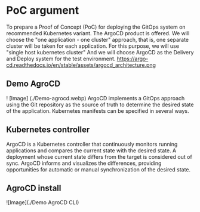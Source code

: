 # PoC argument
To prepare a Proof of Concept (PoC) for deploying the GitOps system on recommended Kubernetes variant. The ArgoCD product is offered.
We will choose the "one application - one cluster" approach, that is, one separate cluster will be taken for each application. For this purpose, we will use "single host kubernetes cluster" And we will choose ArgoCD as the Delivery and Deploy system for the test environment.
https://argo-cd.readthedocs.io/en/stable/assets/argocd_architecture.png
## Demo AgroCD 
! [Image] (./Demo-agrocd.webp)
ArgoCD implements a GitOps approach using the Git repository as the source of truth to determine the desired state of the application. Kubernetes manifests can be specified in several ways.
## Kubernetes controller
ArgoCD is a Kubernetes controller that continuously monitors running applications and compares the current state with the desired state. A deployment whose current state differs from the target is considered out of sync. ArgoCD informs and visualizes the differences, providing opportunities for automatic or manual synchronization of the desired state.
## AgroCD install
![Image](./Demo AgroCD CLI)